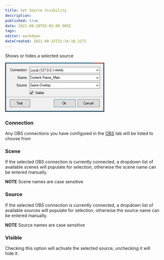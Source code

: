 ```yaml
---
title: Set Source Visibility
description: 
published: true
date: 2021-08-28T02:02:09.905Z
tags: 
editor: markdown
dateCreated: 2021-08-25T21:34:10.227Z
---
```


Shows or hides a selected source

![Set Source Visibility](/119573309-f86ecb80-bdab-11eb-8252-ee14cfcbd52a.png)

### Connection

Any OBS connections you have configured in the [OBS](/OBS) tab will be listed to choose from

### Scene

If the selected OBS connection is currently connected, a dropdown list of available scenes will populate for selection, otherwise the scene name can be entered manually.

**NOTE** Scene names are case sensitive 

### Source

If the selected OBS connection is currently connected, a dropdown list of available sources will populate for selection, otherwise the source name can be entered manually.

**NOTE** Source names are case sensitive

### Visible

Checking this option will activate the selected source, unchecking it will hide it.